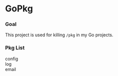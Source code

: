 # GoPkg

### Goal

This project is used for killing `/pkg` in my Go projects.

### Pkg List

config  
log  
email  

